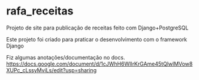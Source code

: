 # rafa_receitas
Projeto de site para publicação de receitas feito com Django+PostgreSQL

Este projeto foi criado para praticar o desenvolvimento com o framework Django

Fiz algumas anotações/documentação no docs. https://docs.google.com/document/d/1cJWhH6WlIrKrGAme45tQlwlMVow8XUPc_cLssyMviLs/edit?usp=sharing
